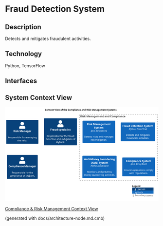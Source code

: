 # Fraud Detection System
## Description
Detects and mitigates fraudulent activities.

## Technology
Python, TensorFlow


## Interfaces

## System Context View
![Context View of the Compliance and Risk Management Systems](../../mybank/compliance/context-view.png)

[Compliance & Risk Management Context View](../../mybank/compliance/context-view.md)


(generated with docs/architecture-node.md.cmb)
